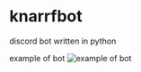 # knarrfbot
discord bot written in python

example of bot
![example of bot](https://i.imgur.com/GeP3bGF.gif)
